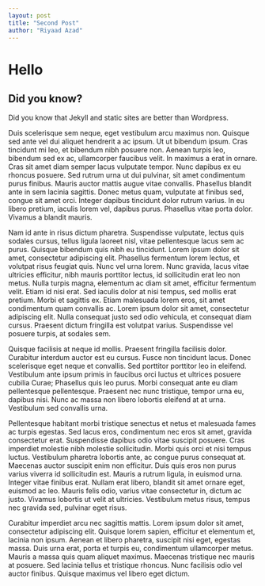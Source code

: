```yaml
---
layout: post
title: "Second Post"
author: "Riyaad Azad"
---
```


# Hello

## Did you know?

Did you know that Jekyll and static sites are better than Wordpress.

Duis scelerisque sem neque, eget vestibulum arcu maximus non. Quisque sed ante vel dui aliquet hendrerit a ac ipsum. Ut ut bibendum ipsum. Cras tincidunt mi leo, et bibendum nibh posuere non. Aenean turpis leo, bibendum sed ex ac, ullamcorper faucibus velit. In maximus a erat in ornare. Cras sit amet diam semper lacus vulputate tempor. Nunc dapibus ex eu rhoncus posuere. Sed rutrum urna ut dui pulvinar, sit amet condimentum purus finibus. Mauris auctor mattis augue vitae convallis. Phasellus blandit ante in sem lacinia sagittis. Donec metus quam, vulputate at finibus sed, congue sit amet orci. Integer dapibus tincidunt dolor rutrum varius. In eu libero pretium, iaculis lorem vel, dapibus purus. Phasellus vitae porta dolor. Vivamus a blandit mauris.

Nam id ante in risus dictum pharetra. Suspendisse vulputate, lectus quis sodales cursus, tellus ligula laoreet nisl, vitae pellentesque lacus sem ac purus. Quisque bibendum quis nibh eu tincidunt. Lorem ipsum dolor sit amet, consectetur adipiscing elit. Phasellus fermentum lorem lectus, et volutpat risus feugiat quis. Nunc vel urna lorem. Nunc gravida, lacus vitae ultricies efficitur, nibh mauris porttitor lectus, id sollicitudin erat leo non metus. Nulla turpis magna, elementum ac diam sit amet, efficitur fermentum velit. Etiam id nisi erat. Sed iaculis dolor at nisi tempus, sed mollis erat pretium. Morbi et sagittis ex. Etiam malesuada lorem eros, sit amet condimentum quam convallis ac. Lorem ipsum dolor sit amet, consectetur adipiscing elit. Nulla consequat justo sed odio vehicula, et consequat diam cursus. Praesent dictum fringilla est volutpat varius. Suspendisse vel posuere turpis, at sodales sem.

Quisque facilisis at neque id mollis. Praesent fringilla facilisis dolor. Curabitur interdum auctor est eu cursus. Fusce non tincidunt lacus. Donec scelerisque eget neque et convallis. Sed porttitor porttitor leo in eleifend. Vestibulum ante ipsum primis in faucibus orci luctus et ultrices posuere cubilia Curae; Phasellus quis leo purus. Morbi consequat ante eu diam pellentesque pellentesque. Praesent nec nunc tristique, tempor urna eu, dapibus nisi. Nunc ac massa non libero lobortis eleifend at at urna. Vestibulum sed convallis urna.

Pellentesque habitant morbi tristique senectus et netus et malesuada fames ac turpis egestas. Sed lacus eros, condimentum nec eros sit amet, gravida consectetur erat. Suspendisse dapibus odio vitae suscipit posuere. Cras imperdiet molestie nibh molestie sollicitudin. Morbi quis orci et nisi tempus luctus. Vestibulum pharetra lobortis ante, ac congue purus consequat at. Maecenas auctor suscipit enim non efficitur. Duis quis eros non purus varius viverra id sollicitudin est. Mauris a rutrum ligula, in euismod urna. Integer vitae finibus erat. Nullam erat libero, blandit sit amet ornare eget, euismod ac leo. Mauris felis odio, varius vitae consectetur in, dictum ac justo. Vivamus lobortis ut velit at ultricies. Vestibulum metus risus, tempus nec gravida sed, pulvinar eget risus.

Curabitur imperdiet arcu nec sagittis mattis. Lorem ipsum dolor sit amet, consectetur adipiscing elit. Quisque lorem sapien, efficitur et elementum et, lacinia non ipsum. Aenean et libero pharetra, suscipit nisi eget, egestas massa. Duis urna erat, porta et turpis eu, condimentum ullamcorper metus. Mauris a massa quis quam aliquet maximus. Maecenas tristique nec mauris at posuere. Sed lacinia tellus et tristique rhoncus. Nunc facilisis odio vel auctor finibus. Quisque maximus vel libero eget dictum.